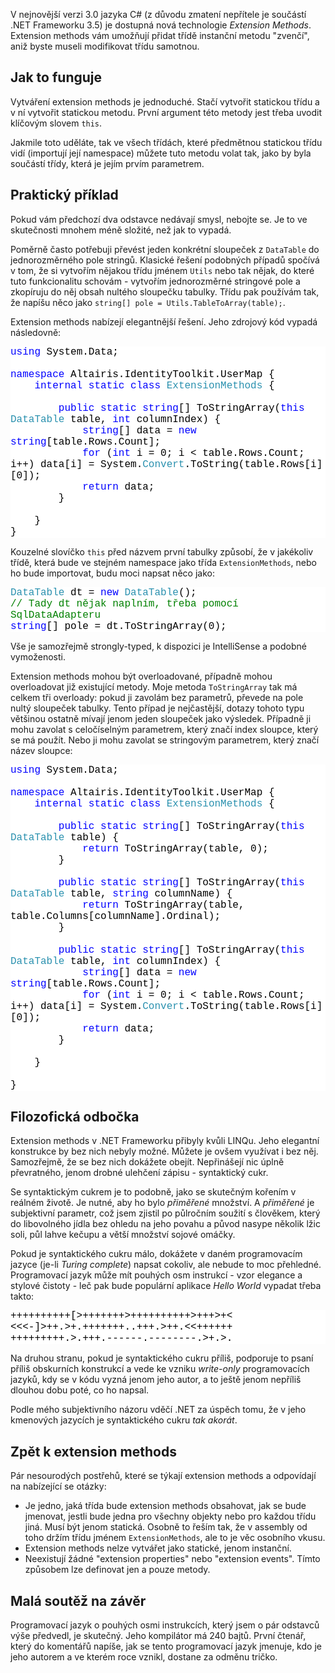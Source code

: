 <!-- dcterms:identifier = aspnetcz#177 -->
<!-- dcterms:title = Extension Methods v C# 3.0 - k čemu jsou dobré a jak je psát -->
<!-- dcterms:abstract = V C# 3.0 je dostupná nová technologie Extension Methods, která vám umožní přidat k nějaké třídě metodu, aniž byste museli zasahovat do třídy samé. Sama o sobě to není převratná záležitost, ale může zpřehlednit kód. -->
<!-- np9:categoryId = 1 -->
<!-- x4w:category = IT -->
<!-- np9:authorId = 1 -->
<!-- np9:authorEmail = michal.valasek@altairis.cz -->
<!-- dcterms:creator = Michal Altair Valášek -->
<!-- dcterms:created = 2007-12-14T10:30:48+01:00 -->
<!-- dcterms:dateAccepted = 2007-12-14T10:30:48+01:00 -->

<p>V nejnovější verzi 3.0 jazyka C# (z důvodu zmatení nepřítele je součástí .NET Frameworku 3.5) je dostupná nová technologie <em>Extension Methods</em>. Extension methods vám umožňují přidat třídě instanční metodu &quot;zvenčí&quot;, aniž byste museli modifikovat třídu samotnou.</p> <h2>Jak to funguje</h2> <p>Vytváření extension methods je jednoduché. Stačí vytvořit statickou třídu a v ní vytvořit statickou metodu. První argument této metody jest třeba uvodit klíčovým slovem <code>this</code>.</p> <p>Jakmile toto uděláte, tak ve všech třídách, které předmětnou statickou třídu vidí (importují její namespace) můžete tuto metodu volat tak, jako by byla součástí třídy, která je jejím prvím parametrem.</p> <h2>Praktický příklad</h2> <p>Pokud vám předchozí dva odstavce nedávají smysl, nebojte se. Je to ve skutečnosti mnohem méně složité, než jak to vypadá.</p> <p>Poměrně často potřebuji převést jeden konkrétní sloupeček z <code>DataTable</code> do jednorozměrného pole stringů. Klasické řešení podobných případů spočívá v tom, že si vytvořím nějakou třídu jménem <code>Utils</code> nebo tak nějak, do které tuto funkcionalitu schovám - vytvořím jednorozměrné stringové pole a zkopíruju do něj obsah nultého sloupečku tabulky. Třídu pak používám tak, že napíšu něco jako <code>string[] pole = Utils.TableToArray(table);</code>.</p> <p>Extension methods nabízejí elegantnější řešení. Jeho zdrojový kód vypadá následovně:</p> <div style="font-size: 12pt; background: white; color: black; font-family: consolas, courier new"> <p style="margin: 0px"><span style="color: blue">using</span> System.Data;</p> <p style="margin: 0px">&nbsp;</p> <p style="margin: 0px"><span style="color: blue">namespace</span> Altairis.IdentityToolkit.UserMap {</p> <p style="margin: 0px">&nbsp;&nbsp;&nbsp; <span style="color: blue">internal</span> <span style="color: blue">static</span> <span style="color: blue">class</span> <span style="color: #2b91af">ExtensionMethods</span> {</p> <p style="margin: 0px">&nbsp;</p> <p style="margin: 0px">&nbsp;&nbsp;&nbsp;&nbsp;&nbsp;&nbsp;&nbsp; <span style="color: blue">public</span> <span style="color: blue">static</span> <span style="color: blue">string</span>[] ToStringArray(<span style="color: blue">this</span> <span style="color: #2b91af">DataTable</span> table, <span style="color: blue">int</span> columnIndex) {</p> <p style="margin: 0px">&nbsp;&nbsp;&nbsp;&nbsp;&nbsp;&nbsp;&nbsp;&nbsp;&nbsp;&nbsp;&nbsp; <span style="color: blue">string</span>[] data = <span style="color: blue">new</span> <span style="color: blue">string</span>[table.Rows.Count];</p> <p style="margin: 0px">&nbsp;&nbsp;&nbsp;&nbsp;&nbsp;&nbsp;&nbsp;&nbsp;&nbsp;&nbsp;&nbsp; <span style="color: blue">for</span> (<span style="color: blue">int</span> i = 0; i &lt; table.Rows.Count; i++) data[i] = System.<span style="color: #2b91af">Convert</span>.ToString(table.Rows[i][0]);</p> <p style="margin: 0px">&nbsp;&nbsp;&nbsp;&nbsp;&nbsp;&nbsp;&nbsp;&nbsp;&nbsp;&nbsp;&nbsp; <span style="color: blue">return</span> data;</p> <p style="margin: 0px">&nbsp;&nbsp;&nbsp;&nbsp;&nbsp;&nbsp;&nbsp; }</p> <p style="margin: 0px">&nbsp;</p> <p style="margin: 0px">&nbsp;&nbsp;&nbsp; }</p> <p style="margin: 0px">}</p></div> <p>Kouzelné slovíčko <code>this</code> před názvem první tabulky způsobí, že v jakékoliv třídě, která bude ve stejném namespace jako třída <code>ExtensionMethods</code>, nebo ho bude importovat, budu moci napsat něco jako:</p> <div style="font-size: 12pt; background: white; color: black; font-family: consolas, courier new"> <p style="margin: 0px"><span style="color: #2b91af">DataTable</span> dt = <span style="color: blue">new</span> <span style="color: #2b91af">DataTable</span>();</p> <p style="margin: 0px"><span style="color: green">// Tady dt nějak naplním, třeba pomocí SqlDataAdapteru</span></p> <p style="margin: 0px"><span style="color: blue">string</span>[] pole = dt.ToStringArray(0);</p></div> <p>Vše je samozřejmě strongly-typed, k dispozici je IntelliSense a podobné vymoženosti.</p> <p>Extension methods mohou být overloadované, případně mohou overloadovat již existující metody. Moje metoda <code>ToStringArray</code> tak má celkem tři overloady: pokud ji zavolám bez parametrů, převede na pole nultý sloupeček tabulky. Tento případ je nejčastější, dotazy tohoto typu většinou ostatně mívají jenom jeden sloupeček jako výsledek. Případně ji mohu zavolat s celočíselným parametrem, který značí index sloupce, který se má použít. Nebo ji mohu zavolat se stringovým parametrem, který značí název sloupce:</p> <div style="font-size: 12pt; background: white; color: black; font-family: consolas, courier new"> <p style="margin: 0px"><span style="color: blue">using</span> System.Data;</p> <p style="margin: 0px">&nbsp;</p> <p style="margin: 0px"><span style="color: blue">namespace</span> Altairis.IdentityToolkit.UserMap {</p> <p style="margin: 0px">&nbsp;&nbsp;&nbsp; <span style="color: blue">internal</span> <span style="color: blue">static</span> <span style="color: blue">class</span> <span style="color: #2b91af">ExtensionMethods</span> {</p> <p style="margin: 0px">&nbsp;</p> <p style="margin: 0px">&nbsp;&nbsp;&nbsp;&nbsp;&nbsp;&nbsp;&nbsp; <span style="color: blue">public</span> <span style="color: blue">static</span> <span style="color: blue">string</span>[] ToStringArray(<span style="color: blue">this</span> <span style="color: #2b91af">DataTable</span> table) {</p> <p style="margin: 0px">&nbsp;&nbsp;&nbsp;&nbsp;&nbsp;&nbsp;&nbsp;&nbsp;&nbsp;&nbsp;&nbsp; <span style="color: blue">return</span> ToStringArray(table, 0);</p> <p style="margin: 0px">&nbsp;&nbsp;&nbsp;&nbsp;&nbsp;&nbsp;&nbsp; }</p> <p style="margin: 0px">&nbsp;</p> <p style="margin: 0px">&nbsp;&nbsp;&nbsp;&nbsp;&nbsp;&nbsp;&nbsp; <span style="color: blue">public</span> <span style="color: blue">static</span> <span style="color: blue">string</span>[] ToStringArray(<span style="color: blue">this</span> <span style="color: #2b91af">DataTable</span> table, <span style="color: blue">string</span> columnName) {</p> <p style="margin: 0px">&nbsp;&nbsp;&nbsp;&nbsp;&nbsp;&nbsp;&nbsp;&nbsp;&nbsp;&nbsp;&nbsp; <span style="color: blue">return</span> ToStringArray(table, table.Columns[columnName].Ordinal);</p> <p style="margin: 0px">&nbsp;&nbsp;&nbsp;&nbsp;&nbsp;&nbsp;&nbsp; }</p> <p style="margin: 0px">&nbsp;</p> <p style="margin: 0px">&nbsp;&nbsp;&nbsp;&nbsp;&nbsp;&nbsp;&nbsp; <span style="color: blue">public</span> <span style="color: blue">static</span> <span style="color: blue">string</span>[] ToStringArray(<span style="color: blue">this</span> <span style="color: #2b91af">DataTable</span> table, <span style="color: blue">int</span> columnIndex) {</p> <p style="margin: 0px">&nbsp;&nbsp;&nbsp;&nbsp;&nbsp;&nbsp;&nbsp;&nbsp;&nbsp;&nbsp;&nbsp; <span style="color: blue">string</span>[] data = <span style="color: blue">new</span> <span style="color: blue">string</span>[table.Rows.Count];</p> <p style="margin: 0px">&nbsp;&nbsp;&nbsp;&nbsp;&nbsp;&nbsp;&nbsp;&nbsp;&nbsp;&nbsp;&nbsp; <span style="color: blue">for</span> (<span style="color: blue">int</span> i = 0; i &lt; table.Rows.Count; i++) data[i] = System.<span style="color: #2b91af">Convert</span>.ToString(table.Rows[i][0]);</p> <p style="margin: 0px">&nbsp;&nbsp;&nbsp;&nbsp;&nbsp;&nbsp;&nbsp;&nbsp;&nbsp;&nbsp;&nbsp; <span style="color: blue">return</span> data;</p> <p style="margin: 0px">&nbsp;&nbsp;&nbsp;&nbsp;&nbsp;&nbsp;&nbsp; }</p> <p style="margin: 0px">&nbsp;</p> <p style="margin: 0px">&nbsp;&nbsp;&nbsp; }</p> <p style="margin: 0px">&nbsp;</p> <p style="margin: 0px">}</p></div> <h2>Filozofická odbočka</h2> <p>Extension methods v .NET Frameworku přibyly kvůli LINQu. Jeho elegantní konstrukce by bez nich nebyly možné. Můžete je ovšem využívat i bez něj. Samozřejmě, že se bez nich dokážete obejít. Nepřinášejí nic úplně převratného, jenom drobné ulehčení zápisu - syntaktický cukr.</p> <p>Se syntaktickým cukrem je to podobně, jako se skutečným kořením v reálném životě. Je nutné, aby ho bylo <em>přiměřené</em> množství. A <em>přiměřené</em> je subjektivní parametr, což jsem zjistil po půlročním soužití s člověkem, který do libovolného jídla bez ohledu na jeho povahu a původ nasype několik lžic soli, půl lahve kečupu a větší množství sojové omáčky.</p> <p>Pokud je syntaktického cukru málo, dokážete v daném programovacím jazyce (je-li <em>Turing complete</em>) napsat cokoliv, ale nebude to moc přehledné. Programovací jazyk může mít pouhých osm instrukcí - vzor elegance a stylové čistoty - leč pak bude populární aplikace <em>Hello World</em> vypadat třeba takto:</p> <div style="font-size: 12pt; background: white; color: black; font-family: consolas, courier new"> <p style="margin: 0px">++++++++++[&gt;+++++++&gt;++++++++++&gt;+++&gt;+&lt;</p> <p style="margin: 0px">&lt;&lt;&lt;-]&gt;++.&gt;+.+++++++..+++.&gt;++.&lt;&lt;++++++</p> <p style="margin: 0px">+++++++++.&gt;.+++.------.--------.&gt;+.&gt;.</p></div> <p>Na druhou stranu, pokud je syntaktického cukru příliš, podporuje to psaní příliš obskurních konstrukcí a vede ke vzniku <em>write-only</em> programovacích jazyků, kdy se v kódu vyzná jenom jeho autor, a to ještě jenom nepříliš dlouhou dobu poté, co ho napsal.</p> <p>Podle mého subjektivního názoru vděčí .NET za úspěch tomu, že v jeho kmenových jazycích je syntaktického cukru <em>tak akorát</em>.</p> <h2>Zpět k extension methods</h2> <p>Pár nesourodých postřehů, které se týkají extension methods a odpovídají na nabízející se otázky:</p> <ul> <li>Je jedno, jaká třída bude extension methods obsahovat, jak se bude jmenovat, jestli bude jedna pro všechny objekty nebo pro každou třídu jiná. Musí být jenom statická. Osobně to řeším tak, že v assembly od toho držím třídu jménem <code>ExtensionMethods</code>, ale to je věc osobního vkusu.</li> <li>Extension methods nelze vytvářet jako statické, jenom instanční.</li> <li>Neexistují žádné &quot;extension properties&quot; nebo &quot;extension events&quot;. Tímto způsobem lze definovat jen a pouze metody.</li></ul> <h2>Malá soutěž na závěr</h2> <p>Programovací jazyk o pouhých osmi instrukcích, který jsem o pár odstavců výše předvedl, je skutečný. Jeho kompilátor má 240 bajtů. První čtenář, který do komentářů napíše, jak se tento programovací jazyk jmenuje, kdo je jeho autorem a ve kterém roce vznikl, dostane za odměnu tričko.</p>